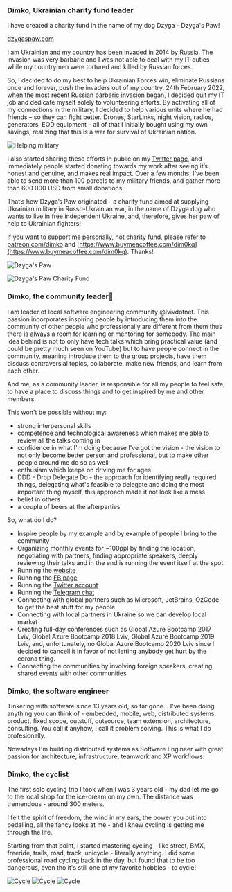 ### Dimko, Ukrainian charity fund leader

I have created a charity fund in the name of my dog Dzyga - Dzyga's Paw!

[dzygaspaw.com](dzygaspaw.com)

I am Ukrainian and my country has been invaded in 2014 by Russia. The invasion was very barbaric and I was not able to deal with my IT duties while my countrymen were tortured and killed by Russian forces.

So, I decided to do my best to help Ukrainian Forces win, eliminate Russians once and forever, push the invaders out of my country.
24th February 2022, when the most recent Russian barbaric invasion began, I decided quit my IT job and dedicate myself solely to volunteering efforts. By activating all of my connections in the military, I decided to help various units where he had friends – so they can fight better. Drones, StarLinks, night vision, radios, generators, EOD equipment – all of that I initially bought using my own savings, realizing that this is a war for survival of Ukrainian nation.

![Helping military](Dimko_Sich.jpg)

I also started sharing these efforts in public on my [Twitter page](twitter.com/dim0kq), and immediately people started donating towards my work after seeing it’s honest and genuine, and makes real impact. Over a few months, I've been able to send more than 100 parcels to my military friends, and gather more than 600 000 USD from small donations.

That’s how Dzyga’s Paw originated – a charity fund aimed at supplying Ukrainian military in Russo-Ukrainian war, in the name of Dzyga dog who wants to live in free independent Ukraine, and, therefore, gives her paw of help to Ukrainian fighters!

If you want to support me personally, not charity fund, please refer to [patreon.com/dimko](patreon.com/dimko) and [https://www.buymeacoffee.com/dim0kq](https://www.buymeacoffee.com/dim0kq). Thanks! 


![Dzyga's Paw](EACF5D19-1C93-4067-A148-0613069801BE.jpeg)

![Dzyga's Paw Charity Fund](0D6A9C32-C4EA-47E7-95E0-BFA5FA25EEDD.jpeg)

### Dimko, the community leader👋

I am leader of local software engineering community @lvivdotnet. This passion incorporates inspiring people by introducing them into the community of other people who professionally are different from them thus there is always a room for learning or mentoring for somebody. The main idea behind is not to only have tech talks which bring practical value (and could be pretty much seen on YouTube) but to have people connect in the community, meaning introduce them to the group projects, have them discuss contraversial topics, collaborate, make new friends, and learn from each other.

And me, as a community leader, is responsible for all my people to feel safe, to have a place to discuss things and to get inspired by me and other members. 

This won't be possible without my:
- strong interpersonal skills
- competence and technological awareness which makes me able to review all the talks coming in
- confidence in what I'm doing because I've got the vision - the vision to not only become better person and professional, but to make other people around me do so as well
- enthusiam which keeps on driving me for ages
- DDD - Drop Delegate Do - the approach for identifying really required things, delegating what's feasible to delegate and doing the most important thing myself, this approach made it not look like a mess
- belief in others
- a couple of beers at the afterparties

So, what do I do?
- Inspire people by my example and by example of people I bring to the community
- Organizing monthly events for ~100ppl by finding the location, negotiating with partners, finding appropriate speakers, deeply reviewing their talks and in the end is running the event itself at the spot
- Running the [website](https://lviv.dotnet.city/)
- Running the [FB page](https://www.facebook.com/lvivdotnet)
- Running the [Twitter account](https://twitter.com/lvivdotnet)
- Running the [Telegram chat](https://t.me/lvivdotnet)
- Connecting with global partners such as Microsoft, JetBrains, OzCode to get the best stuff for my people
- Connecting with local partners in Ukraine so we can develop local market
- Creating full-day conferences such as Global Azure Bootcamp 2017 Lviv, Global Azure Bootcamp 2018 Lviv, Global Azure Bootcamp 2019 Lviv, and, unfortunately, no Global Azure Bootcamp 2020 Lviv since I decided to cancell it in favor of not letting anybody get hurt by the corona thing.
- Connecting the communities by involving foreign speakers, creating shared events with other communities

### Dimko, the software engineer

Tinkering with software since 13 years old, so far gone... 
I've been doing anything you can think of - embedded, mobile, web, distributed systems, product, fixed scope, outstuff, outsource, team extension, architecture, consulting. You call it anyhow, I call it problem solving. This is what I do profesionally. 

Nowadays I'm building distributed systems as Software Engineer with great passion for architecture, infrastructure, teamwork and XP workflows.

### Dimko, the cyclist

The first solo cycling trip I took when I was 3 years old - my dad let me go to the local shop for the ice-cream on my own. The distance was tremendous - around 300 meters.
 
I felt the spirit of freedom, the wind in my ears, the power you put into pedalling, all the fancy looks at me - and I knew cycling is getting me through the life.

Starting from that point, I started mastering cycling - like street, BMX, freeride, trails, road, track, unicycle - literally anything. I did some professional road cycling back in the day, but found that to be too dangerous, even tho it's still one of my favorite hobbies - to cycle! 

![Cycle](IMG_2557.jpg)
![Cycle](IMG_1695.jpg)
![Cycle](IMG_9133.jpg)

